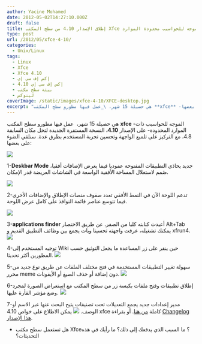 ```yaml
---
author: Yacine Mohamed
date: 2012-05-02T14:27:10.000Z
draft: false
title: إطلاق الإصدار 4.10 من سطح المكتب Xfce الموجه للحواسيب محدودة الموارد
type: post
url: /2012/05/xfce-4-10/
categories:
  - Unix/Linux
tags:
  - Linux
  - Xfce
  - Xfce 4.10
  - إكس إف سي إي
  - إكس إف سي إي 4.10
  - بيئة سطح مكتب
  - لينوكس
coverImage: /static/images/xfce-4-10/XFCE-desktop.jpg
excerpt: "هي حصيلة 15 شهر، \_عمل فيها مطورو سطح المكتب **xfce** -الموجه للحواسيب ذات الموارد المحدودة- على الإصدار **4.10،** النسخة المستقرة الجديدة لتحل مكان السابقة 4.8، مع التركيز على تلميع الواجهة وتحسين تجربة المستخدم بطرق عدة. سنلقي الضوء على بعضها:\n\n\n\n1-**Deskbar Mode**"
---
```

هي حصيلة 15 شهر،  عمل فيها مطورو سطح المكتب **xfce** -الموجه للحواسيب ذات الموارد المحدودة- على الإصدار **4.10،** النسخة المستقرة الجديدة لتحل مكان السابقة 4.8، مع التركيز على تلميع الواجهة وتحسين تجربة المستخدم بطرق عدة. سنلقي الضوء على بعضها:

![](/static/images/xfce-4-10/XFCE-desktop.jpg)

1-**Deskbar Mode** جديد يحاذي التطبيقات المفتوحة عموديا فيما يعرض الإضافات أفقيا، صُمم لاستغلال المساحة الأفقية الواسعة في الشاشات العريضة قدر الإمكان.

![](/static/images/xfce-4-10/panel-deskbar.png)

2-تدعم اللوحة الآن في النمط الأفقي تعدد صفوف منصات الإطلاق والإضافات الأخرى فيما تتوسع عناصر قائمة النوافذ على كامل عرض اللوحة.

![](/static/images/xfce-4-10/panel-rows.png)

3-**applications finder** أعيدت كتابته كليا من الصفر. عن طريق الاختصار Alt+Tab يمكنك تشغيله، عرفت واجهته تحسينا وبات يجمع بين وظائف التطبيق القديم و xfrun4. ![](/static/images/xfce-4-10/appfinder-expanded.png)

4-توجيه المستخدم إلى Wiki حين ينقر على زر المساعدة ما يجعل التوثيق حسب المطورين أكثر تحديثا. ![](/static/images/xfce-4-10/online-help.png)

5-سهولة تغيير التطبيقات المستخدمة في فتح مختلف الملفات عن طريق نوع جديد من محرر meme دون إضافة أو حذف الصيغ أو الأيقونات. ![](/static/images/xfce-4-10/settings-mime.png)

6-إطلاق تطبيقات وفتح ملفات بكبسة زر من سطح المكتب مع استعراض الصورة لمجرد وضع مؤشر الفأرة عليها. ![](/static/images/xfce-4-10/xfdesktop.png)

7-مدير إعدادات جديد يجمع التعديلات تحت تصنيفات يتيح البحث عنها عبر الاسم أو الوصف. ![](/static/images/xfce-4-10/settings-manager.png) يمكن الاطلاع على خواص 4.10 xfce كاملة [من هنا](http://xfce.org/about/tour). أو بقراءة [Changelog هذا الإصدار](http://xfce.org/download/changelogs/4.10).

-   هل تستعمل سطح مكتب Xfce؟ ما السبب الذي يدفعك إلى ذلك؟ ما رأيك في هذه التحديثات؟
